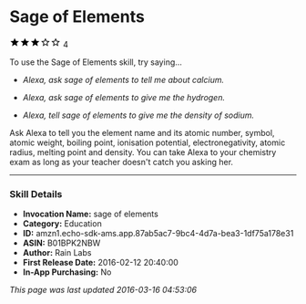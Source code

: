 # Sage of Elements
![3 stars](../../../images/ic_star_black_18dp_1x.png)![3 stars](../../../images/ic_star_black_18dp_1x.png)![3 stars](../../../images/ic_star_black_18dp_1x.png)![3 stars](../../../images/ic_star_border_black_18dp_1x.png)![3 stars](../../../images/ic_star_border_black_18dp_1x.png) 4

To use the Sage of Elements skill, try saying...

* *Alexa, ask sage of elements to tell me about calcium.*

* *Alexa, ask sage of elements to give me the hydrogen.*

* *Alexa, tell sage of elements to give me the density of sodium.*

Ask Alexa to tell you the element name and its atomic number, symbol, atomic weight, boiling point, ionisation potential, electronegativity, atomic radius, melting point and density. You can take Alexa to your chemistry exam as long as your teacher doesn't catch you asking her.

***

### Skill Details

* **Invocation Name:** sage of elements
* **Category:** Education
* **ID:** amzn1.echo-sdk-ams.app.87ab5ac7-9bc4-4d7a-bea3-1df75a178e31
* **ASIN:** B01BPK2NBW
* **Author:** Rain Labs
* **First Release Date:** 2016-02-12 20:40:00
* **In-App Purchasing:** No

*This page was last updated 2016-03-16 04:53:06*
